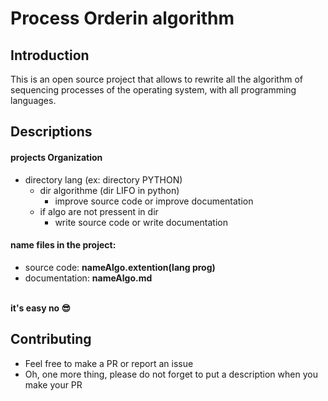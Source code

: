 # Process Orderin algorithm
## Introduction 
This is an open source project that allows to rewrite all the algorithm of sequencing processes of the operating system, with all programming languages.


## Descriptions
#### projects Organization
 -   directory lang (ex: directory PYTHON)
     -   dir algorithme (dir LIFO in python)
         -   improve source code or improve documentation 
     -   if algo are not pressent in dir 
         -   write source code or write documentation

#### name files in the project:  
-   source code:    <strong>nameAlgo.extention(lang prog)</strong> 
-   documentation:  <strong>nameAlgo.md</strong>
<br>
<strong>it's easy no 😎</strong>

## Contributing 
-    Feel free to make a PR or report an issue
-    Oh, one more thing, please do not forget to put a description when you make your PR 
